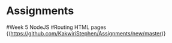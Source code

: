 # Assignments
#Week 5 NodeJS
#Routing HTML pages
{(https://github.com/KakwiriStephen/Assignments/new/master)}
